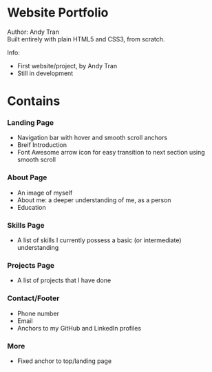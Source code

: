 # Website Portfolio

Author: Andy Tran<br>
Built entirely with plain HTML5 and CSS3, from scratch.

Info:
- First website/project, by Andy Tran
- Still in development

# Contains

<h3>Landing Page</h4>
<ul>
  <li>Navigation bar with hover and smooth scroll anchors</li>
  <li>Breif Introduction</li>
  <li>Font Awesome arrow icon for easy transition to next section using smooth scroll</li>
</ul>

<h3>About Page</h4>
<ul>
  <li>An image of myself</li>
  <li>About me: a deeper understanding of me, as a person</li>
  <li>Education</li>
</ul>

<h3>Skills Page</h4>
<ul>
  <li>A list of skills I currently possess a basic (or intermediate) understanding</li>
</ul>

<h3>Projects Page</h4>
<ul>
  <li>A list of projects that I have done</li>
</ul>

<h3>Contact/Footer</h4>
<ul>
  <li>Phone number</li>
  <li>Email</li>
  <li>Anchors to my GitHub and LinkedIn profiles</li>
</ul>

<h3>More</h4>
<ul>
  <li>Fixed anchor to top/landing page</li>
</ul>
